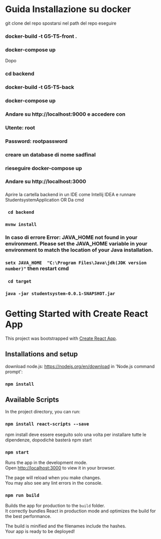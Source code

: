 # Guida Installazione su docker
git clone del repo
spostarsi nel path del repo
eseguire 
### docker-build -t G5-T5-front .
### docker-compose up
Dopo
### cd backend
### docker-build -t G5-T5-back
### docker-compose up
### Andare su http://localhost:9000 e accedere con
### Utente: root 
### Password: rootpassword
### creare un database di nome sadfinal
### rieseguire docker-compose up
### Andare su http://localhost:3000

###
Aprire la cartella backend in un IDE come Intellij IDEA e runnare StudentsystemApplication 
OR
Da cmd
### ` cd backend`
###  `mvnw install`
### In caso di errore Error: JAVA_HOME not found in your environment. Please set the JAVA_HOME variable in your environment to match the location of your Java installation.
### `setx JAVA_HOME  "C:\Program Files\Java\jdk(JDK version number)"`  then restart cmd
### ` cd target`
### `java -jar studentsystem-0.0.1-SNAPSHOT.jar`


# Getting Started with Create React App

This project was bootstrapped with [Create React App](https://github.com/facebook/create-react-app).
## Installations and setup
download node.js: https://nodejs.org/en/download
in 'Node.js command prompt':
### `npm install`
## Available Scripts

In the project directory, you can run:

### `npm install react-scripts --save` 
npm install deve essere eseguito solo una volta per installare tutte le dipendenze, dopodichè basterà npm start
### `npm start`

Runs the app in the development mode.\
Open [http://localhost:3000](http://localhost:3000) to view it in your browser.

The page will reload when you make changes.\
You may also see any lint errors in the console.



### `npm run build`

Builds the app for production to the `build` folder.\
It correctly bundles React in production mode and optimizes the build for the best performance.

The build is minified and the filenames include the hashes.\
Your app is ready to be deployed!


